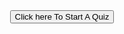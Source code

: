 <center>
<button onclick="location.href='http://form-timer.com/start/5f0352e9'" type="button">
         Click here To Start A Quiz</button></center>

